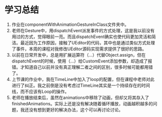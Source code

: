 # 学习总结

1. 作业在componentWithAnimationGestureInClass文件夹中。
2. 老师在Gesture中，用dispatchEvent派发事件的方式处理，这是我以前没有用过的方式，觉得眼前一亮。而且dispatchEvent确实也使代码更加灵活和简洁。最近因为工作原因，接触了UEditor的代码，其中也是通过类似方式处理了事件，本周的课程对我修改UEditor源码实现需求提供了很好的思路。
3. 以前在日常开发中，总是用扩展运算符（...）代替Object.assign，但在dispatchEvent的时候，使用（...）给CustomEvent添加参数，却造成了报错。才知道自己以前并没有真正理解二者之间的区别，很多时候可能都用错了。
4. 上节课的作业中，我在TimeLine中加入了loop的配置，但在课程中老师对此进行了纠正。我之前倒是没有考虑过TimeLine其实是一个持续存在的时间线，而不应该有Loop的操作。
5. 老师在播放结束后，虽然在animations中移除了动画，但却又将其存入了finishedAnimations。实际上还是没有解决随着循环播放，动画越积越多的问题，我还没有想到更好的解决办法，这个可以再讨论讨论。
